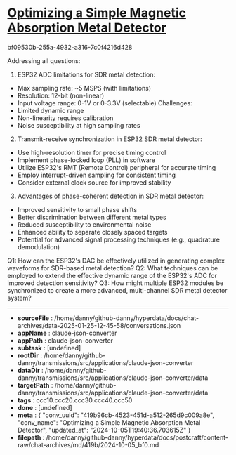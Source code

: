 # [Optimizing a Simple Magnetic Absorption Metal Detector](https://claude.ai/chat/419b96cb-4523-451d-a512-265d9c009a8e)

bf09530b-255a-4932-a316-7c0f4216d428

 Addressing all questions:

1. ESP32 ADC limitations for SDR metal detection:
- Max sampling rate: ~5 MSPS (with limitations)
- Resolution: 12-bit (non-linear)
- Input voltage range: 0-1V or 0-3.3V (selectable)
Challenges:
- Limited dynamic range
- Non-linearity requires calibration
- Noise susceptibility at high sampling rates

2. Transmit-receive synchronization in ESP32 SDR metal detector:
- Use high-resolution timer for precise timing control
- Implement phase-locked loop (PLL) in software
- Utilize ESP32's RMT (Remote Control) peripheral for accurate timing
- Employ interrupt-driven sampling for consistent timing
- Consider external clock source for improved stability

3. Advantages of phase-coherent detection in SDR metal detector:
- Improved sensitivity to small phase shifts
- Better discrimination between different metal types
- Reduced susceptibility to environmental noise
- Enhanced ability to separate closely spaced targets
- Potential for advanced signal processing techniques (e.g., quadrature demodulation)

Q1: How can the ESP32's DAC be effectively utilized in generating complex waveforms for SDR-based metal detection?
Q2: What techniques can be employed to extend the effective dynamic range of the ESP32's ADC for improved detection sensitivity?
Q3: How might multiple ESP32 modules be synchronized to create a more advanced, multi-channel SDR metal detector system?

---

* **sourceFile** : /home/danny/github-danny/hyperdata/docs/chat-archives/data-2025-01-25-12-45-58/conversations.json
* **appName** : claude-json-converter
* **appPath** : claude-json-converter
* **subtask** : [undefined]
* **rootDir** : /home/danny/github-danny/transmissions/src/applications/claude-json-converter
* **dataDir** : /home/danny/github-danny/transmissions/src/applications/claude-json-converter/data
* **targetPath** : /home/danny/github-danny/transmissions/src/applications/claude-json-converter/data
* **tags** : ccc10.ccc20.ccc30.ccc40.ccc50
* **done** : [undefined]
* **meta** : {
  "conv_uuid": "419b96cb-4523-451d-a512-265d9c009a8e",
  "conv_name": "Optimizing a Simple Magnetic Absorption Metal Detector",
  "updated_at": "2024-10-05T19:40:36.703615Z"
}
* **filepath** : /home/danny/github-danny/hyperdata/docs/postcraft/content-raw/chat-archives/md/419b/2024-10-05_bf0.md